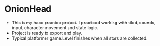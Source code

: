 # OnionHead

- This is my haxe practice project. I practiced working with tiled, sounds, input, character movement and state logic.
- Project is ready to export and play.
- Typical platformer game.Level finishes when all stars are collected. 
